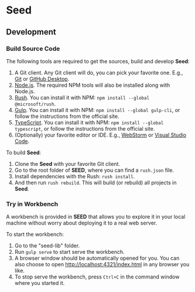 # Seed

## Development

### Build Source Code

The following tools are required to get the sources, build and develop
**Seed**:

1. A Git client. Any Git client will do, you can pick your favorite one.
   E.g., [Git](https://git-scm.com/) or
   [GitHub Desktop](https://desktop.github.com/).
2. [Node.js](https://nodejs.org). The required NPM tools will also be
   installed along with Node.js.
3. [Rush](https://aka.ms/rush). You can install it with NPM:
   `npm install --global @microsoft/rush`.
4. [Gulp](https://gulpjs.com/). You can install it with NPM:
   `npm install --global gulp-cli`, or follow the instructions from the
   official site.
5. [TypeScript](http://www.typescriptlang.org/). You can install it with
   NPM: `npm install --global typescript`, or follow the instructions
   from the official site.
6. (Optionally) your favorite editor or IDE. E.g.,
   [WebStorm](https://www.jetbrains.com/webstorm/) or
   [Visual Studio Code](https://code.visualstudio.com/).

To build **Seed**:

1. Clone the **Seed** with your favorite Git client.
2. Go to the root folder of **SEED**, where you can find a
   `rush.json` file.
3. Install dependencies with the Rush: `rush install`.
4. And then run `rush rebuild`. This will build (or rebuild) all
   projects in **Seed**.

### Try in Workbench

A workbench is provided in **SEED** that allows you to explore it in
your local machine without worry about deploying it to a real web
server.

To start the workbench:

1. Go to the "seed-lib" folder.
2. Run `gulp serve` to start serve the workbench.
3. A browser window should be automatically opened for you. You can also
   choose to open
   [http://localhost:4321/index.html](http://localhost:4321/index.html)
   in any browser you like.
4. To stop serve the workbench, press `Ctrl+C` in the command window
   where you started it.
